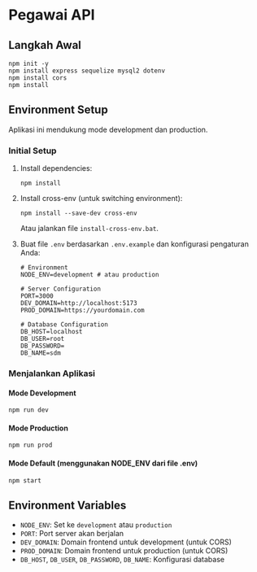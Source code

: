 # Pegawai API

## Langkah Awal
```
npm init -y
npm install express sequelize mysql2 dotenv
npm install cors
npm install
```

## Environment Setup

Aplikasi ini mendukung mode development dan production.

### Initial Setup

1. Install dependencies:
   ```
   npm install
   ```

2. Install cross-env (untuk switching environment):
   ```
   npm install --save-dev cross-env
   ```
   Atau jalankan file `install-cross-env.bat`.

3. Buat file `.env` berdasarkan `.env.example` dan konfigurasi pengaturan Anda:
   ```
   # Environment
   NODE_ENV=development # atau production
   
   # Server Configuration
   PORT=3000
   DEV_DOMAIN=http://localhost:5173
   PROD_DOMAIN=https://yourdomain.com
   
   # Database Configuration
   DB_HOST=localhost
   DB_USER=root
   DB_PASSWORD=
   DB_NAME=sdm
   ```

### Menjalankan Aplikasi

#### Mode Development
```
npm run dev
```

#### Mode Production
```
npm run prod
```

#### Mode Default (menggunakan NODE_ENV dari file .env)
```
npm start
```

## Environment Variables

- `NODE_ENV`: Set ke `development` atau `production`
- `PORT`: Port server akan berjalan
- `DEV_DOMAIN`: Domain frontend untuk development (untuk CORS)
- `PROD_DOMAIN`: Domain frontend untuk production (untuk CORS)
- `DB_HOST`, `DB_USER`, `DB_PASSWORD`, `DB_NAME`: Konfigurasi database
